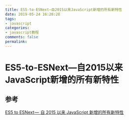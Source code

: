 ```yaml
---
title: ES5-to-ESNext—自2015以来JavaScript新增的所有新特性
date: 2019-05-24 16:28:28
tags:
- javascript
categories:
- javascript教程
comments: false
permalink:
---
```


# ES5-to-ESNext—自2015以来JavaScript新增的所有新特性

## 参考

[ES5 to ESNext —  自 2015 以来 JavaScript 新增的所有新特性](https://juejin.im/post/5c907742f265da60c95b63af)
